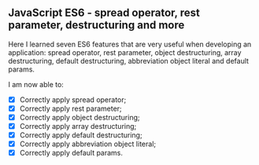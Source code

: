 ## JavaScript ES6 - spread operator, rest parameter, destructuring and more

Here I learned seven ES6 features that are very useful when developing an application: spread operator, rest parameter, object destructuring, array destructuring, default destructuring, abbreviation object literal and default params.

I am now able to:
- [x] Correctly apply spread operator;
- [x] Correctly apply rest parameter;
- [x] Correctly apply object destructuring;
- [x] Correctly apply array destructuring;
- [x] Correctly apply default destructuring;
- [x] Correctly apply abbreviation object literal;
- [x] Correctly apply default params.